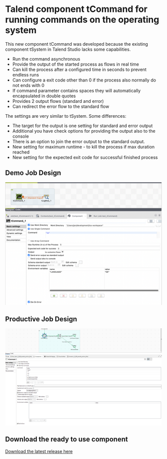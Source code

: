 # Talend component tCommand for running commands on the operating system
This new component tCommand was developed because the existing component tSystem in Talend Studio lacks some capabilities.
* Run the command asynchronous
* Provide the output of the started process as flows in real time
* Can kill the process after a configured time in seconds to prevent endless runs
* Can configure a exit code other than 0 if the process also normally do not ends with 0
* If command parameter contains spaces they will automatically encapsulated in double quotes
* Provides 2 output flows (standard and error)
* Can redirect the error flow to the standard flow
  
The settings are very similar to tSystem.
Some differences:
* The target for the output is one setting for standard and error output
* Additional you have check options for providing the output also to the console
* There is an option to join the error output to the standard output.
* New setting for maximum runtime - to kill the process if max duration reached
* New setting for the expected exit code for successful finished process

## Demo Job Design
![Demo job component settings](https://github.com/jlolling/talendcomp_tCommand/blob/master/doc/tCommand_single_commandline.png)

## Productive Job Design
![Productive job component settings](https://github.com/jlolling/talendcomp_tCommand/blob/master/doc/tCommand_real_job_design.png)

## Download the ready to use component
[Download the latest release here](https://github.com/jlolling/talendcomp_tCommand/releases/latest)
